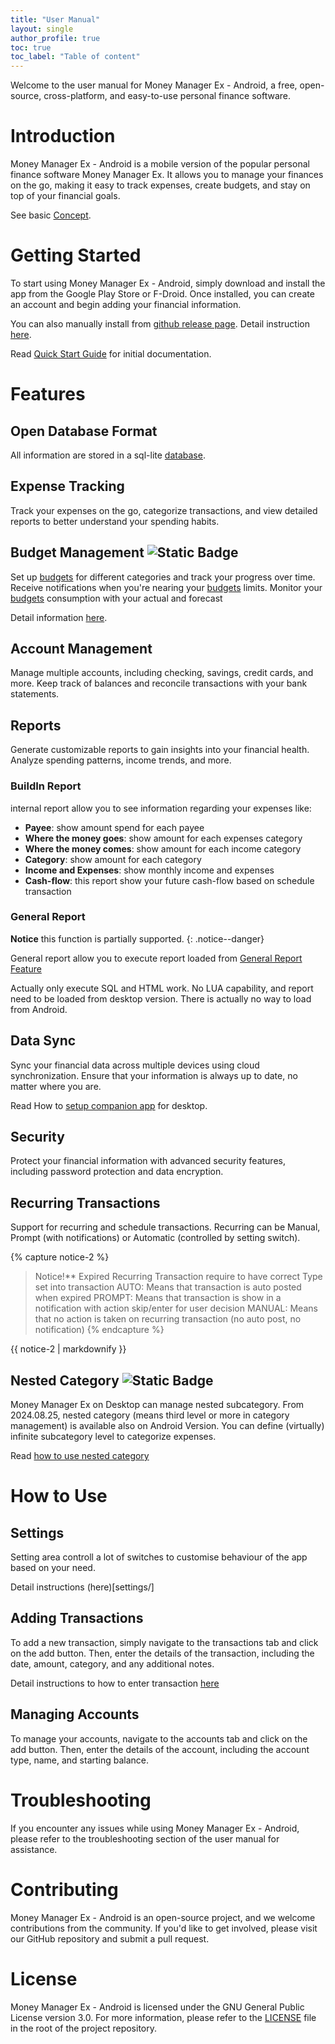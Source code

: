 ```yaml
---
title: "User Manual"
layout: single
author_profile: true
toc: true
toc_label: "Table of content"
---
```


Welcome to the user manual for Money Manager Ex - Android, a free, open-source, cross-platform, and easy-to-use personal finance software.


# Introduction

Money Manager Ex - Android is a mobile version of the popular personal finance software Money Manager Ex. It allows you to manage your finances on the go, making it easy to track expenses, create budgets, and stay on top of your financial goals.

See basic [Concept](concept.md).

# Getting Started

To start using Money Manager Ex - Android, simply download and install the app from the Google Play Store or F-Droid. Once installed, you can create an account and begin adding your financial information.

You can also manually install from [github release page](https://github.com/moneymanagerex/android-money-manager-ex/releases/latest). 
Detail instruction [here](install.md).

Read [Quick Start Guide](../quickstart) for initial documentation.

# Features

## Open Database Format

All information are stored in a sql-lite [database](database.md).

## Expense Tracking

Track your expenses on the go, categorize transactions, and view detailed reports to better understand your spending habits.

## Budget Management ![Static Badge](https://img.shields.io/badge/from%20release-5.2.3-green)
Set up [budgets](budget/index) for different categories and track your progress over time. Receive notifications when you're nearing your [budgets](budget/index) limits.
Monitor your [budgets](budget/index) consumption with your actual and forecast

Detail information [here](budget/index).

## Account Management

Manage multiple accounts, including checking, savings, credit cards, and more. Keep track of balances and reconcile transactions with your bank statements.

## Reports

Generate customizable reports to gain insights into your financial health. Analyze spending patterns, income trends, and more.

### BuildIn Report

internal report allow you to see information regarding your expenses like:
- **Payee**: show amount spend for each payee
- **Where the money goes**: show amount for each expenses category 
- **Where the money comes**: show amount for each income category 
- **Category**: show amount for each category 
- **Income and Expenses**: show monthly income and expenses 
- **Cash-flow**: this report show your future cash-flow based on schedule transaction 

### General Report

**Notice** this function is partially supported. 
{: .notice--danger}

General report allow you to execute report loaded from [General Report Feature](https://moneymanagerex.org/docs/features/generalreports/)

Actually only execute SQL and HTML work. No LUA capability, and report need to be loaded from desktop version. There is actually no way to load from Android.


## Data Sync

Sync your financial data across multiple devices using cloud synchronization. Ensure that your information is always up to date, no matter where you are.

Read How to [setup companion app](../quickstart/start_companion) for desktop.

## Security

Protect your financial information with advanced security features, including password protection and data encryption.

## Recurring Transactions

Support for recurring and schedule transactions. Recurring can be Manual, Prompt (with notifications) or Automatic (controlled by setting switch).

{% capture notice-2 %}
> Notice!**
> Expired Recurring Transaction require to have correct Type set into transaction
> AUTO: Means that transaction is auto posted when expired
> PROMPT: Means that transaction is show in a notification with action skip/enter for user decision
> MANUAL: Means that no action is taken on recurring transaction (no auto post, no notification)
{% endcapture %}
<div class="notice--warning">
  {{ notice-2 | markdownify }}
</div>

## Nested Category ![Static Badge](https://img.shields.io/badge/from%20release-2024.08.25-green)

Money Manager Ex on Desktop can manage nested subcategory. From 2024.08.25, nested category (means third level or more in category management) is available also on Android Version.
You can define (virtually) infinite subcategory level to categorize expenses. 

Read [how to use nested category](category)

# How to Use

## Settings

Setting area controll a lot of switches to customise behaviour of the app based on your need.

Detail instructions (here)[settings/]

## Adding Transactions

To add a new transaction, simply navigate to the transactions tab and click on the add button. Then, enter the details of the transaction, including the date, amount, category, and any additional notes.

Detail instructions to how to enter transaction [here](add_transaction.md)

## Managing Accounts

To manage your accounts, navigate to the accounts tab and click on the add button. Then, enter the details of the account, including the account type, name, and starting balance.

# Troubleshooting

If you encounter any issues while using Money Manager Ex - Android, please refer to the troubleshooting section of the user manual for assistance.

# Contributing

Money Manager Ex - Android is an open-source project, and we welcome contributions from the community. If you'd like to get involved, please visit our GitHub repository and submit a pull request.

# License

Money Manager Ex - Android is licensed under the GNU General Public License version 3.0. For more information, please refer to the [LICENSE](https://github.com/moneymanagerex/android-money-manager-ex?tab=GPL-3.0-1-ov-file) file in the root of the project repository.
